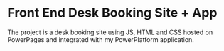 # Front End Desk Booking Site + App
The project is a desk booking site using JS, HTML and CSS hosted on PowerPages and integrated with my PowerPlatform application.

